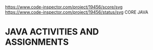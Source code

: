 https://www.code-inspector.com/project/19456/score/svg
https://www.code-inspector.com/project/19456/status/svg
CORE JAVA 
 # JAVA ACTIVITIES AND ASSIGNMENTS
